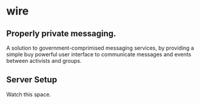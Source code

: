 wire
====

Properly private messaging.
---------------------------

A solution to government-comprimised messaging services, by providing a simple buy powerful user interface to communicate messages and events between activists and groups.

Server Setup
------------

Watch this space.
